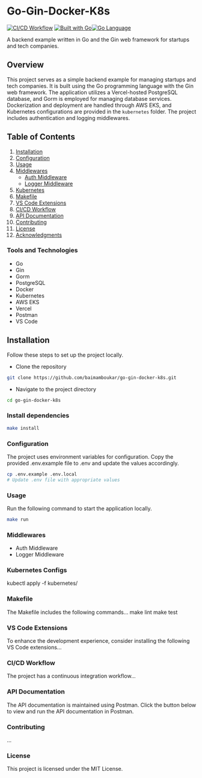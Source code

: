 # Go-Gin-Docker-K8s
[![CI/CD Workflow](https://github.com/baimamboukar/go-gin-docker-k8s/actions/workflows/main.yaml/badge.svg)](https://github.com/baimamboukar/go-gin-docker-k8s/actions/workflows/main.yaml) [![Built with Go](https://img.shields.io/badge/Built%20with-Go-1f425f.svg)](https://golang.org/)[![Go Language](https://img.shields.io/badge/Go-00ADD8?style=flat&logo=go&logoColor=white)](https://golang.org/)

A backend example written in Go and the Gin web framework for startups and tech companies.

## Overview

This project serves as a simple backend example for managing startups and tech companies. It is built using the Go programming language with the Gin web framework. The application utilizes a Vercel-hosted PostgreSQL database, and Gorm is employed for managing database services. Dockerization and deployment are handled through AWS EKS, and Kubernetes configurations are provided in the `kubernetes` folder. The project includes authentication and logging middlewares.

## Table of Contents

1. [Installation](#installation)
2. [Configuration](#configuration)
3. [Usage](#usage)
4. [Middlewares](#middlewares)
   - [Auth Middleware](#auth-middleware)
   - [Logger Middleware](#logger-middleware)
5. [Kubernetes](#kubernetes)
6. [Makefile](#makefile)
7. [VS Code Extensions](#vs-code-extensions)
8. [CI/CD Workflow](#cicd-workflow)
9. [API Documentation](#api-documentation)
10. [Contributing](#contributing)
11. [License](#license)
12. [Acknowledgments](#acknowledgments)


### Tools and Technologies
- Go
- Gin
- Gorm
- PostgreSQL
- Docker
- Kubernetes
- AWS EKS
- Vercel
- Postman
- VS Code

## Installation

Follow these steps to set up the project locally.


- Clone the repository
```bash
git clone https://github.com/baimamboukar/go-gin-docker-k8s.git
```
- Navigate to the project directory
```bash
cd go-gin-docker-k8s
```

### Install dependencies
```bash
make install
```

### Configuration

The project uses environment variables for configuration. Copy the provided .env.example file to .env and update the values accordingly.

```bash
cp .env.example .env.local
# Update .env file with appropriate values
```

### Usage
Run the following command to start the application locally.

```bash
make run
```

### Middlewares
- Auth Middleware
- Logger Middleware


### Kubernetes Configs
kubectl apply -f kubernetes/



### Makefile
The Makefile includes the following commands...
make lint
make test


### VS Code Extensions
To enhance the development experience, consider installing the following VS Code extensions...

### CI/CD Workflow
The project has a continuous integration workflow...

### API Documentation
The API documentation is maintained using Postman. Click the button below to view and run the API documentation in Postman.


### Contributing
...

### License
This project is licensed under the MIT License.


